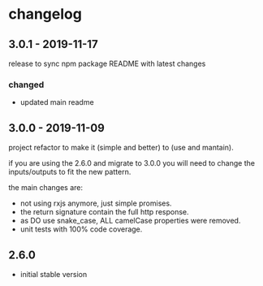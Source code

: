 # changelog

## **3.0.1** - 2019-11-17

release to sync npm package README with latest changes

### **changed**

* updated main readme

## **3.0.0** - 2019-11-09

project refactor to make it (simple and better) to (use and mantain).

if you are using the 2.6.0 and migrate to 3.0.0 you will need to change the inputs/outputs to fit the new pattern.

the main changes are:

* not using rxjs anymore, just simple promises.
* the return signature contain the full http response.
* as DO use snake_case, ALL camelCase properties were removed.
* unit tests with 100% code coverage.

## **2.6.0**

* initial stable version
